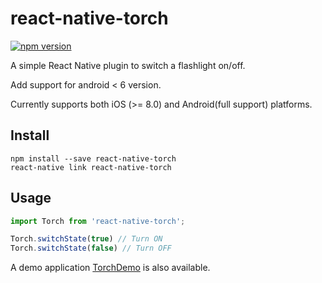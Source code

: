 # react-native-torch

[![npm version](https://badge.fury.io/js/react-native-torch.svg)](http://badge.fury.io/js/react-native-torch)

A simple React Native plugin to switch a flashlight on/off.

Add support for android < 6 version.

Currently supports both iOS (>= 8.0) and Android(full support) platforms.

## Install

```shell
npm install --save react-native-torch
react-native link react-native-torch
```

## Usage

```js
import Torch from 'react-native-torch';

Torch.switchState(true) // Turn ON
Torch.switchState(false) // Turn OFF
```

A demo application [TorchDemo](https://github.com/ludo/TorchDemo) is also
available.
